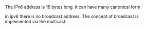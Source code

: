 The IPv6 address is 16 bytes long.
It can have many canonical form

in ipv6 there is no broadcast address. The concept of broadcast is implemented via the multicast.